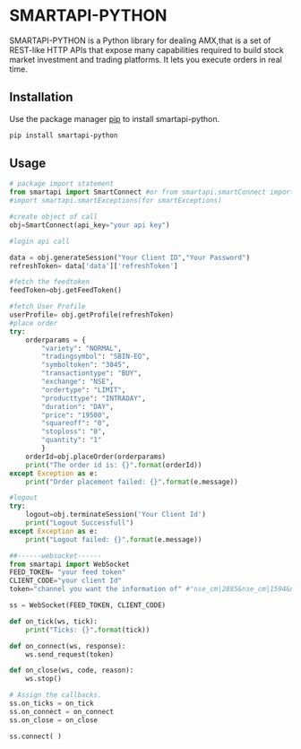 # SMARTAPI-PYTHON

SMARTAPI-PYTHON is a Python library for dealing AMX,that is a set of REST-like HTTP APIs that expose many capabilities required to build stock market investment and trading platforms. It lets you execute orders in real time.

## Installation

Use the package manager [pip](https://pip.pypa.io/en/stable/) to install smartapi-python.

```bash
pip install smartapi-python
```

## Usage

```python
# package import statement
from smartapi import SmartConnect #or from smartapi.smartConnect import SmartConnect
#import smartapi.smartExceptions(for smartExceptions)

#create object of call
obj=SmartConnect(api_key="your api key")

#login api call

data = obj.generateSession("Your Client ID","Your Password")
refreshToken= data['data']['refreshToken']

#fetch the feedtoken
feedToken=obj.getFeedToken()

#fetch User Profile
userProfile= obj.getProfile(refreshToken)
#place order
try:
    orderparams = {
        "variety": "NORMAL",
        "tradingsymbol": "SBIN-EQ",
        "symboltoken": "3045",
        "transactiontype": "BUY",
        "exchange": "NSE",
        "ordertype": "LIMIT",
        "producttype": "INTRADAY",
        "duration": "DAY",
        "price": "19500",
        "squareoff": "0",
        "stoploss": "0",
        "quantity": "1"
        }
    orderId=obj.placeOrder(orderparams)
    print("The order id is: {}".format(orderId))
except Exception as e:
    print("Order placement failed: {}".format(e.message))

#logout
try:
    logout=obj.terminateSession('Your Client Id')
    print("Logout Successfull")
except Exception as e:
    print("Logout failed: {}".format(e.message))

##------websocket------
from smartapi import WebSocket 
FEED_TOKEN= "your feed token"
CLIENT_CODE="your client Id"
token="channel you want the information of" #"nse_cm|2885&nse_cm|1594&nse_cm|11536"

ss = WebSocket(FEED_TOKEN, CLIENT_CODE)

def on_tick(ws, tick):
    print("Ticks: {}".format(tick))

def on_connect(ws, response):
    ws.send_request(token)

def on_close(ws, code, reason):
    ws.stop()

# Assign the callbacks.
ss.on_ticks = on_tick
ss.on_connect = on_connect
ss.on_close = on_close

ss.connect( )






